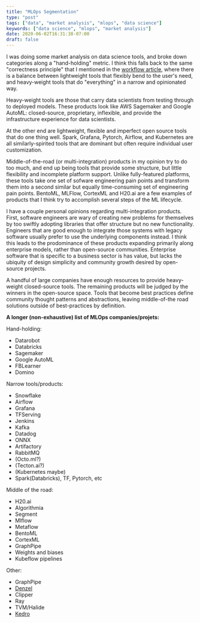 ```yaml
---
title: "MLOps Segmentation"
type: "post"
tags: ["data", "market analysis", "mlops", "data science"]
keywords: ["data science", "mlops", "market analysis"]
date: 2020-06-02T16:31:38-07:00
draft: false
---
```


I was doing some market analysis on data science tools, and broke down
categories along a "hand-holding" metric. I think this falls
back to the same "correctness principle" that I mentioned in the [workflow
article](../minimalist-workflow-execution), where there is a balance
between lightweight tools that flexibly bend to the user's need, and
heavy-weight tools that do "everything" in a narrow and opinionated way.

Heavy-weight tools are those that carry data scientists from testing
through to deployed models. These products look like AWS Sagemaker and
Google AutoML: closed-source, proprietary, inflexible, and provide the
infrastructure experience for data scientists.

At the other end are lightweight, flexible and imperfect open source tools
that do one thing well. Spark, Grafana, Pytorch, Airflow, and
Kubernetes are all similarly-spirited tools that are dominant but often
require individual user customization.

Middle-of-the-road (or multi-integration) products in my opinion
try to do too much, and
end up being tools that provide some structure, but little
flexibility and incomplete platform support. Unlike fully-featured
platforms, these tools take one set of sofware engineering pain
points and transform them into a second similar but equally time-consuming set of
engineering pain points. BentoML, MLFlow, CortexML and H20.ai are a few
examples of products that I think try to accomplish several steps of the
ML lifecycle.

I have a couple personal opinions regarding multi-integration products.
First, software engineers are wary of creating new problems for themselves by too
swiftly adopting libraries that offer structure but no new
functionality. Engineers that are good enough to integrate those systems
with legacy software usually prefer to use the underlying components
instead. I think this leads to the prodominance of these products
expanding primarily along enterprise models, rather than open-source
communities. Enterprise software that is specific to a business sector is
has value, but lacks the ubiquity of design simplicity and community growth
desired by open-source projects.

A handful of large companies have enough resources to provide
heavy-weight closed-source tools. The remaining products will be judged
by the winners in the open-source space. Tools that become best practices
define community thought patterns and abstractions, leaving
middle-of-the road solutions outside of best-practices by definition.

__A longer (non-exhaustive) list of MLOps companies/projets:__

Hand-holding:

 * Datarobot
 * Databricks
 * Sagemaker
 * Google AutoML
 * FBLearner
 * Domino

Narrow tools/products:

 * Snowflake
 * Airflow
 * Grafana
 * TFServing
 * Jenkins
 * Kafka
 * Datadog
 * ONNX
 * Artifactory
 * RabbitMQ
 * (Octo.ml?)
 * (Tecton.ai?)
 * (Kubernetes maybe)
 * Spark(Databricks), TF, Pytorch, etc

Middle of the road:

 * H20.ai
 * Algorithmia
 * Segment
 * Mlflow
 * Metaflow
 * BentoML
 * CortexML
 * GraphPipe
 * Weights and biases
 * Kubeflow pipelines

Other:

 * GraphPipe
 * [Denzel](https://github.com/eliorc/denzel)
 * Clipper
 * Ray
 * TVM/Halide
 * [Kedro](https://kedro.readthedocs.io)
